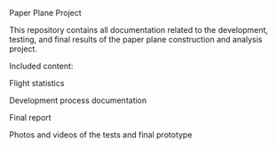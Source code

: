 Paper Plane Project

This repository contains all documentation related to the development, testing, and final results of the paper plane construction and analysis project.

Included content:

Flight statistics

Development process documentation

Final report

Photos and videos of the tests and final prototype







